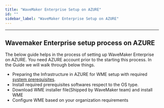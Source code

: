 ```yaml
---
title: "WaveMaker Enterprise Setup on AZURE"
id: ""
sidebar_label: "WaveMaker Enterprise Setup on AZURE"
---
```

---

## Wavemaker Enterprise setup process on AZURE

The below guide helps in the process of setting up WaveMaker Enterprise on AZURE.
You need AZURE account prior to the starting this process.
In the Guide we will walk through below things.

- Preparing the Infrastructure in AZURE for WME setup with required [system prerequisites](../prerequisites.md).
- Install required prerequisites softwares respect to the OS type.
- Download WME installer file(Shipped by WaveMaker team) and install WME
- Configure WME based on your organization requirements
